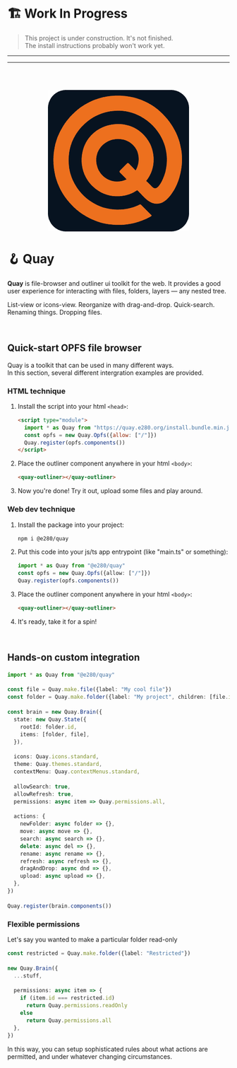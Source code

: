 
# 🏗️ Work In Progress
> This project is under construction. It's not finished.  
> The install instructions probably won't work yet.  

---
---

<br/><br/>

<div align="center"><img alt="" width=320 src="assets/favicon.png"/></div>

# 🪝 Quay

**Quay** is file-browser and outliner ui toolkit for the web. It provides a good user experience for interacting with files, folders, layers — any nested tree.

List-view or icons-view. Reorganize with drag-and-drop. Quick-search. Renaming things. Dropping files.

<br/>

## Quick-start OPFS file browser

Quay is a toolkit that can be used in many different ways.  
In this section, several different intergration examples are provided.  

### HTML technique
1. Install the script into your html `<head>`:
    ```html
    <script type="module">
      import * as Quay from "https://quay.e280.org/install.bundle.min.js"
      const opfs = new Quay.Opfs({allow: ["/"]})
      Quay.register(opfs.components())
    </script>
    ```
1. Place the outliner component anywhere in your html `<body>`:
    ```html
    <quay-outliner></quay-outliner>
    ```
1. Now you're done! Try it out, upload some files and play around.

### Web dev technique
1. Install the package into your project:
    ```sh
    npm i @e280/quay
    ```
1. Put this code into your js/ts app entrypoint (like "main.ts" or something):
    ```ts
    import * as Quay from "@e280/quay"
    const opfs = new Quay.Opfs({allow: ["/"]})
    Quay.register(opfs.components())
    ```
1. Place the outliner component anywhere in your html `<body>`:
    ```html
    <quay-outliner></quay-outliner>
    ```
1. It's ready, take it for a spin!

<br/>

## Hands-on custom integration

```ts
import * as Quay from "@e280/quay"

const file = Quay.make.file({label: "My cool file"})
const folder = Quay.make.folder({label: "My project", children: [file.id]})

const brain = new Quay.Brain({
  state: new Quay.State({
    rootId: folder.id,
    items: [folder, file],
  }),

  icons: Quay.icons.standard,
  theme: Quay.themes.standard,
  contextMenu: Quay.contextMenus.standard,

  allowSearch: true,
  allowRefresh: true,
  permissions: async item => Quay.permissions.all,

  actions: {
    newFolder: async folder => {},
    move: async move => {},
    search: async search => {},
    delete: async del => {},
    rename: async rename => {},
    refresh: async refresh => {},
    dragAndDrop: async dnd => {},
    upload: async upload => {},
  },
})

Quay.register(brain.components())
```

### Flexible permissions

Let's say you wanted to make a particular folder read-only

```ts
const restricted = Quay.make.folder({label: "Restricted"})

new Quay.Brain({
  ...stuff,

  permissions: async item => {
    if (item.id === restricted.id)
      return Quay.permissions.readOnly
    else
      return Quay.permissions.all
  },
})
```

In this way, you can setup sophisticated rules about what actions are permitted, and under whatever changing circumstances.

